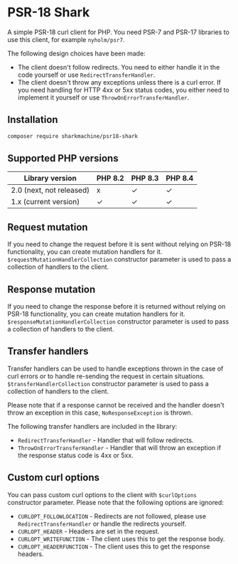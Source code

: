 # PSR-18 Shark

A simple PSR-18 curl client for PHP. You need PSR-7 and PSR-17 libraries to use this client, for example `nyholm/psr7`.

The following design choices have been made:

- The client doesn't follow redirects. You need to either handle it in the code yourself or use `RedirectTransferHandler`.
- The client doesn't throw any exceptions unless there is a curl error. If you need handling for HTTP 4xx or 5xx status codes, you either need to implement it yourself or use `ThrowOnErrorTransferHandler`.

## Installation

```bash
composer require sharkmachine/psr18-shark
```

## Supported PHP versions

| Library version          | PHP 8.2 | PHP 8.3 | PHP 8.4  |
|--------------------------|---------|---------|----------|
| 2.0 (next, not released) | x       | ✓       | ✓        |
| 1.x (current version)    | ✓       | ✓       | ✓        |

## Request mutation

If you need to change the request before it is sent without relying on PSR-18 functionality, you can create mutation handlers for it. `$requestMutationHandlerCollection` constructor parameter is used to pass a collection of handlers to the client.

## Response mutation

If you need to change the response before it is returned without relying on PSR-18 functionality, you can create mutation handlers for it. `$responseMutationHandlerCollection` constructor parameter is used to pass a collection of handlers to the client.

## Transfer handlers

Transfer handlers can be used to handle exceptions thrown in the case of curl errors or to handle re-sending the request in certain situations. `$transferHandlerCollection` constructor parameter is used to pass a collection of handlers to the client.

Please note that if a response cannot be received and the handler doesn't throw an exception in this case, `NoResponseException` is thrown.

The following transfer handlers are included in the library:

- `RedirectTransferHandler` - Handler that will follow redirects.
- `ThrowOnErrorTransferHandler` - Handler that will throw an exception if the response status code is 4xx or 5xx.

## Custom curl options

You can pass custom curl options to the client with `$curlOptions` constructor parameter. Please note that the following options are ignored:

- `CURLOPT_FOLLOWLOCATION` - Redirects are not followed, please use `RedirectTransferHandler` or handle the redirects yourself.
- `CURLOPT_HEADER` - Headers are set in the request.
- `CURLOPT_WRITEFUNCTION` - The client uses this to get the response body.
- `CURLOPT_HEADERFUNCTION` - The client uses this to get the response headers.
